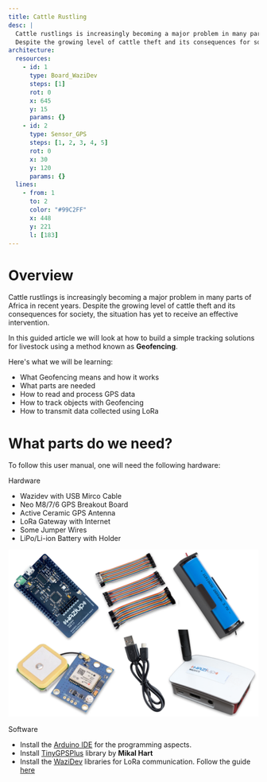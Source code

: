 ```yaml
---
title: Cattle Rustling
desc: |
  Cattle rustlings is increasingly becoming a major problem in many parts of Africa in recent years.
  Despite the growing level of cattle theft and its consequences for society, the situation has yet to receive an effective intervention.
architecture:
  resources:
    - id: 1
      type: Board_WaziDev
      steps: [1]
      rot: 0
      x: 645
      y: 15
      params: {}
    - id: 2
      type: Sensor_GPS
      steps: [1, 2, 3, 4, 5]
      rot: 0
      x: 30
      y: 120
      params: {}
  lines:
    - from: 1
      to: 2
      color: "#99C2FF"
      x: 448
      y: 221
      l: [183]
---
```


Overview
========
Cattle rustlings is increasingly becoming a major problem in many parts of Africa in recent years. Despite the growing level of cattle theft and its consequences for society, the situation has yet to receive an effective intervention.

In this guided article we will look at how to build a simple tracking solutions for livestock using a method known as **Geofencing**.

Here's what we will be learning:
- What Geofencing means and how it works
- What parts are needed
- How to read and process GPS data
- How to track objects with Geofencing
- How to transmit data collected using LoRa


What parts do we need?
=====================

To follow this user manual, one will need the following hardware:

Hardware
  - Wazidev with USB Mirco Cable
  - Neo M8/7/6 GPS Breakout Board
  - Active Ceramic GPS Antenna
  - LoRa Gateway with Internet
  - Some Jumper Wires
  - LiPo/Li-ion Battery with Holder
  
![Parts One](./media/parts_one.png)

Software
  - Install the [Arduino IDE](https://www.arduino.cc/en/Main/Software) for the programming aspects.
  - Install [TinyGPSPlus](https://github.com/mikalhart/TinyGPSPlus) library by **Mikal Hart**
  - Install the [WaziDev](https://github.com/Waziup/WaziDev/archive/master.zip) libraries for LoRa communication. Follow the guide [here](https://waziup.io/documentation/wazidev/user-manual/#install-the-wazidev-sketchbook)
